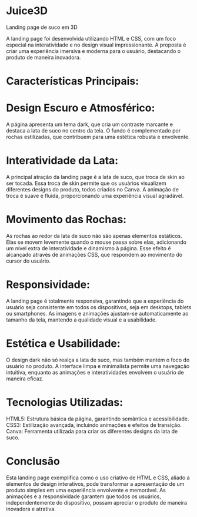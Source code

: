 # Juice3D
Landing page de suco em 3D

A landing page foi desenvolvida utilizando HTML e CSS, com um foco especial na interatividade e no design visual impressionante. A proposta é criar uma experiência imersiva e moderna para o usuário, destacando o produto de maneira inovadora.

# Características Principais:

# Design Escuro e Atmosférico:
A página apresenta um tema dark, que cria um contraste marcante e destaca a lata de suco no centro da tela. O fundo é complementado por rochas estilizadas, que contribuem para uma estética robusta e envolvente.

# Interatividade da Lata:
A principal atração da landing page é a lata de suco, que troca de skin ao ser tocada. Essa troca de skin permite que os usuários visualizem diferentes designs do produto, todos criados no Canva. A animação de troca é suave e fluida, proporcionando uma experiência visual agradável.

# Movimento das Rochas:
As rochas ao redor da lata de suco não são apenas elementos estáticos. Elas se movem levemente quando o mouse passa sobre elas, adicionando um nível extra de interatividade e dinamismo à página. Esse efeito é alcançado através de animações CSS, que respondem ao movimento do cursor do usuário.

# Responsividade:
A landing page é totalmente responsiva, garantindo que a experiência do usuário seja consistente em todos os dispositivos, seja em desktops, tablets ou smartphones. As imagens e animações ajustam-se automaticamente ao tamanho da tela, mantendo a qualidade visual e a usabilidade.

# Estética e Usabilidade:
O design dark não só realça a lata de suco, mas também mantém o foco do usuário no produto. A interface limpa e minimalista permite uma navegação intuitiva, enquanto as animações e interatividades envolvem o usuário de maneira eficaz.

# Tecnologias Utilizadas:
HTML5: Estrutura básica da página, garantindo semântica e acessibilidade.
CSS3: Estilização avançada, incluindo animações e efeitos de transição.
Canva: Ferramenta utilizada para criar os diferentes designs da lata de suco.
# Conclusão
Esta landing page exemplifica como o uso criativo de HTML e CSS, aliado a elementos de design interativos, pode transformar a apresentação de um produto simples em uma experiência envolvente e memorável. As animações e a responsividade garantem que todos os usuários, independentemente do dispositivo, possam apreciar o produto de maneira inovadora e atrativa.
